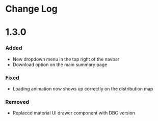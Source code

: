 # Change Log

# 1.3.0
### Added
 - New dropdown menu in the top right of the navbar
 - Download option on the main summary page
### Fixed
 - Loading animation now shows up correctly on the distribution map
### Removed
 - Replaced material UI drawer component with DBC version